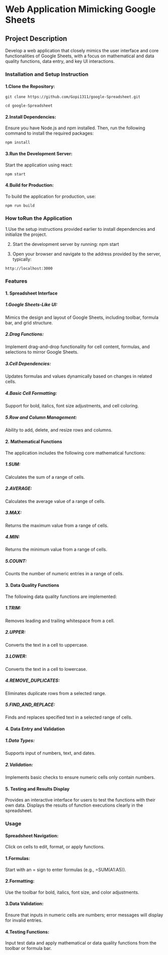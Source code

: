 # Web Application Mimicking Google Sheets

## Project Description

Develop a web application that closely mimics the user interface and core functionalities 
of Google Sheets, with a focus on mathematical and data quality functions, data entry, 
and key UI interactions.

### Installation and Setup Instruction

#### 1.Clone the Repository:

~~~
git clone https://github.com/Gopi1311/google-Spreadsheet.git
~~~

~~~
cd google-Spreadsheet
~~~

#### 2.Install Dependencies: 
  Ensure you have Node.js and npm installed. Then, run the following command to install the required packages:
~~~
npm install
~~~
#### 3.Run the Development Server: 
  Start the application using react:
~~~
npm start
~~~
#### 4.Build for Production:
To build the application for production, use:
~~~
npm run build
~~~

### How toRun the Application

1.Use the setup instructions provided earlier to install dependencies and initialize the project.

2. Start the development server by running: npm start
   
3. Open your browser and navigate to the address provided by the server, typically:
~~~
http://localhost:3000
~~~

### Features
#### 1. Spreadsheet Interface
##### 1.Google Sheets-Like UI:
Mimics the design and layout of Google Sheets, including toolbar, formula bar, and grid structure.
##### 2.Drag Functions:
Implement drag-and-drop functionality for cell content, formulas, and selections to mirror Google Sheets. 
##### 3.Cell Dependencies:
Updates formulas and values dynamically based on changes in related cells.   
##### 4.Basic Cell Formatting:
Support for bold, italics, font size adjustments, and cell coloring.  
##### 5.Row and Column Management:
Ability to add, delete, and resize rows and columns.

#### 2. Mathematical Functions
The application includes the following core mathematical functions:
##### 1.SUM: 
Calculates the sum of a range of cells.
##### 2.AVERAGE: 
Calculates the average value of a range of cells.
##### 3.MAX:
Returns the maximum value from a range of cells.
##### 4.MIN: 
Returns the minimum value from a range of cells.
##### 5.COUNT: 
Counts the number of numeric entries in a range of cells.

#### 3. Data Quality Functions
  The following data quality functions are implemented:
##### 1.TRIM: 
Removes leading and trailing whitespace from a cell.
##### 2.UPPER: 
Converts the text in a cell to uppercase.
##### 3.LOWER: 
Converts the text in a cell to lowercase.
##### 4.REMOVE_DUPLICATES: 
Eliminates duplicate rows from a selected range.
##### 5.FIND_AND_REPLACE: 
Finds and replaces specified text in a selected range of cells.

#### 4. Data Entry and Validation
##### 1.Data Types:
Supports input of numbers, text, and dates.
##### 2.Validation:
Implements basic checks to ensure numeric cells only contain numbers.

#### 5. Testing and Results Display
Provides an interactive interface for users to test the functions with their own data.
Displays the results of function executions clearly in the spreadsheet.


### Usage
#### Spreadsheet Navigation:
Click on cells to edit, format, or apply functions.
#### 1.Formulas:
Start with an = sign to enter formulas (e.g., =SUM(A1:A5)).
#### 2.Formatting:
Use the toolbar for bold, italics, font size, and color adjustments.
#### 3.Data Validation:
Ensure that inputs in numeric cells are numbers; error messages will display for invalid entries.
#### 4.Testing Functions:
Input test data and apply mathematical or data quality functions from the toolbar or formula bar.

